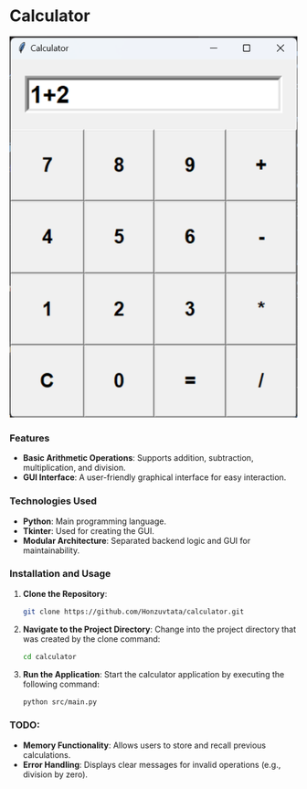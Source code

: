 # Calculator

 ![calc](images/calc_pic.png)

### Features

- **Basic Arithmetic Operations**: Supports addition, subtraction, multiplication, and division.
- **GUI Interface**: A user-friendly graphical interface for easy interaction.


### Technologies Used

- **Python**: Main programming language.
- **Tkinter**: Used for creating the GUI.
- **Modular Architecture**: Separated backend logic and GUI for maintainability.

### Installation and Usage

1. **Clone the Repository**:
   ```bash
   git clone https://github.com/Honzuvtata/calculator.git

2. **Navigate to the Project Directory**:
    Change into the project directory that was created by the clone command:
    ```bash
    cd calculator

3. **Run the Application**:
    Start the calculator application by executing the following command:
    ```bash
    python src/main.py

### TODO: 
 - **Memory Functionality**: Allows users to store and recall previous calculations.
 - **Error Handling**: Displays clear messages for invalid operations (e.g., division by zero).